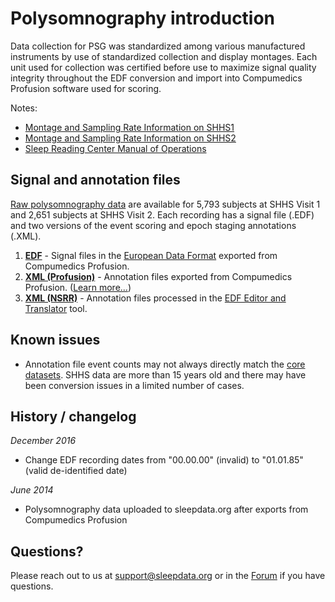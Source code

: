 # Polysomnography introduction

Data collection for PSG was standardized among various manufactured instruments by use of standardized collection and display montages. Each unit used for collection was certified before use to maximize signal quality integrity throughout the EDF conversion and import into Compumedics Profusion software used for scoring.

Notes:

- [Montage and Sampling Rate Information on SHHS1](:pages_path:/5-montage-and-sampling-rate-information-shhs1.md)
- [Montage and Sampling Rate Information on SHHS2](:pages_path:/5-montage-and-sampling-rate-information-shhs2.md)
- [Sleep Reading Center Manual of Operations](:pages_path:/mop/6-00-mop-toc.md)

## Signal and annotation files

[Raw polysomnography data](:files_path:/polysomnography) are available for 5,793 subjects at SHHS Visit 1 and 2,651 subjects at SHHS Visit 2. Each recording has a signal file (.EDF) and two versions of the event scoring and epoch staging annotations (.XML).

1. **[EDF](:files_path:/polysomnography/edfs)** - Signal files in the [European Data Format](http://www.edfplus.info/) exported from Compumedics Profusion.
2. **[XML (Profusion)](:files_path:/polysomnography/annotations-events-profusion)** - Annotation files exported from Compumedics Profusion. ([Learn more...](https://github.com/nsrr/edf-editor-translator/wiki/Compumedics-Annotation-Format))
3. **[XML (NSRR)](:files_path:/polysomnography/annotations-events-nsrr)** - Annotation files processed in the [EDF Editor and Translator](https://www.sleepdata.org/community/tools/12) tool.

## Known issues

- Annotation file event counts may not always directly match the [core datasets](:files_path:/datasets). SHHS data are more than 15 years old and there may have been conversion issues in a limited number of cases.

## History / changelog

*December 2016*
- Change EDF recording dates from "00.00.00" (invalid) to "01.01.85" (valid de-identified date)

*June 2014*
- Polysomnography data uploaded to sleepdata.org after exports from Compumedics Profusion

## Questions?

Please reach out to us at support@sleepdata.org or in the [Forum](https://sleepdata.org/forum) if you have questions.
